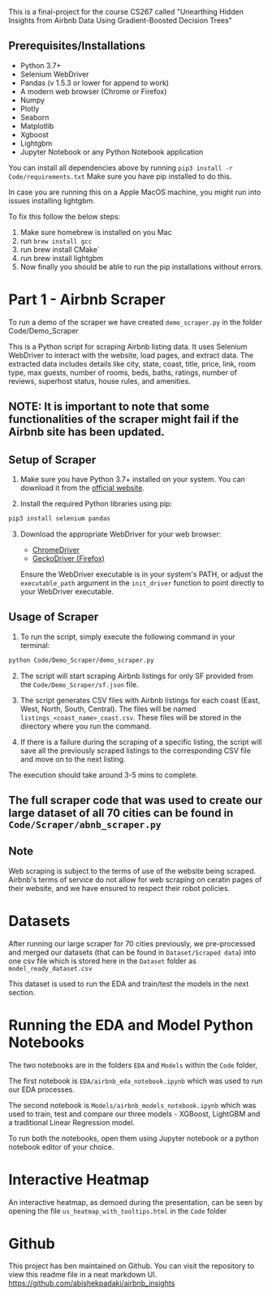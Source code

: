 This is a final-project for the course CS267 called "Unearthing Hidden Insights from Airbnb Data Using Gradient-Boosted Decision Trees"

## Prerequisites/Installations

- Python 3.7+
- Selenium WebDriver
- Pandas (v 1.5.3 or lower for append to work)
- A modern web browser (Chrome or Firefox)
- Numpy
- Plotly
- Seaborn
- Matplotlib
- Xgboost
- Lightgbm
- Jupyter Notebook or any Python Notebook application

You can install all dependencies above by running `pip3 install -r Code/requirements.txt` Make sure you have pip installed to do this.

In case you are running this on a Apple MacOS machine, you might run into issues installing lightgbm.

To fix this follow the below steps:
1. Make sure homebrew is installed on you Mac
2. run `brew install gcc`
3. run brew install CMake`
4. run brew install lightgbm
5. Now finally you should be able to run the pip installations without errors.


# Part 1 - Airbnb Scraper

To run a demo of the scraper we have created `demo_scraper.py` in the folder Code/Demo_Scraper


This is a Python script for scraping Airbnb listing data. It uses Selenium WebDriver to interact with the website, load pages, and extract data. The extracted data includes details like city, state, coast, title, price, link, room type, max guests, number of rooms, beds, baths, ratings, number of reviews, superhost status, house rules, and amenities.

## NOTE: It is important to note that some functionalities of the scraper might fail if the Airbnb site has been updated.

## Setup of Scraper

1. Make sure you have Python 3.7+ installed on your system. You can download it from the [official website](https://www.python.org/downloads/).

2. Install the required Python libraries using pip:

```bash
pip3 install selenium pandas
```

3. Download the appropriate WebDriver for your web browser:
   - [ChromeDriver](https://sites.google.com/a/chromium.org/chromedriver/)
   - [GeckoDriver (Firefox)](https://github.com/mozilla/geckodriver/releases)
   
   Ensure the WebDriver executable is in your system's PATH, or adjust the `executable_path` argument in the `init_driver` function to point directly to your WebDriver executable.

## Usage of Scraper

1. To run the script, simply execute the following command in your terminal:

```bash
python Code/Demo_Scraper/demo_scraper.py
```

2. The script will start scraping Airbnb listings for only SF provided from the `Code/Demo_Scraper/sf.json` file.

3. The script generates CSV files with Airbnb listings for each coast (East, West, North, South, Central). The files will be named `listings_<coast_name>_coast.csv`. These files will be stored in the directory where you run the command.

4. If there is a failure during the scraping of a specific listing, the script will save all the previously scraped listings to the corresponding CSV file and move on to the next listing.

The execution should take around 3-5 mins to complete.

## The full scraper code that was used to create our large dataset of all 70 cities can be found in `Code/Scraper/abnb_scraper.py`

## Note
Web scraping is subject to the terms of use of the website being scraped. Airbnb's terms of service do not allow for web scraping on ceratin pages of their website, and we have ensured to respect their robot policies. 

# Datasets
After running our large scraper for 70 cities previously, we pre-processed and merged our datasets (that can be found in `Dataset/Scraped data`) into one csv file which is stored here in the `Dataset` folder as `model_ready_dataset.csv`

This dataset is used to run the EDA and train/test the models in the next section.

# Running the EDA and Model Python Notebooks

The two notebooks are in the folders `EDA` and `Models` within the `Code` folder, 

The first notebook is `EDA/airbnb_eda_notebook.ipynb` which was used to run our EDA processes.

The second notebook is `Models/airbnb_models_notebook.ipynb` which was used to train, test and compare our three models - XGBoost, LightGBM and a traditional Linear Regression model.

To run both the notebooks, open them using Jupyter notebook or a python notebook editor of your choice.

# Interactive Heatmap

An interactive heatmap, as demoed during the presentation, can be seen by opening the file `us_heatmap_with_tooltips.html` in the `Code` folder


# Github

This project has ben maintained on Github. You can visit the repository to view this readme file in a neat markdown UI.
https://github.com/abishekpadaki/airbnb_insights